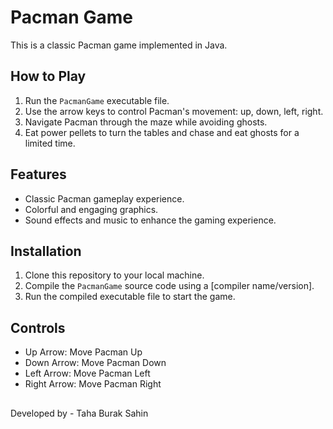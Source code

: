 # Pacman Game

This is a classic Pacman game implemented in Java. 

## How to Play

1. Run the `PacmanGame` executable file.
2. Use the arrow keys to control Pacman's movement: up, down, left, right.
3. Navigate Pacman through the maze while avoiding ghosts.
4. Eat power pellets to turn the tables and chase and eat ghosts for a limited time.


## Features

- Classic Pacman gameplay experience.
- Colorful and engaging graphics.
- Sound effects and music to enhance the gaming experience.

## Installation

1. Clone this repository to your local machine.
2. Compile the `PacmanGame` source code using a [compiler name/version].
3. Run the compiled executable file to start the game.

## Controls

- Up Arrow: Move Pacman Up
- Down Arrow: Move Pacman Down
- Left Arrow: Move Pacman Left
- Right Arrow: Move Pacman Right

##
Developed by - Taha Burak Sahin
